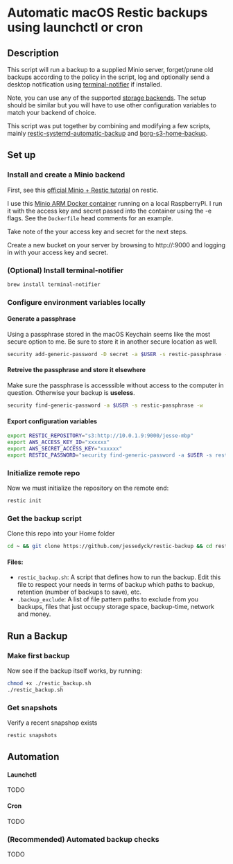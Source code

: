 # Automatic macOS Restic backups using launchctl or cron

## Description

This script will run a backup to a supplied Minio server, forget/prune old backups according to the policy in the script, log and optionally send a desktop notification using [terminal-notifier](https://github.com/julienXX/terminal-notifier) if installed.

Note, you can use any of the supported [storage backends](https://restic.readthedocs.io/en/latest/030_preparing_a_new_repo.html). The setup should be similar but you will have to use other configuration variables to match your backend of choice.

This script was put together by combining and modifying a few scripts, mainly [restic-systemd-automatic-backup](https://github.com/erikw/restic-systemd-automatic-backup) and [borg-s3-home-backup](https://github.com/luispabon/borg-s3-home-backup).

## Set up

### Install and create a Minio backend

First, see this [official Minio + Restic tutorial](https://docs.minio.io/docs/restic-with-minio) on restic.

I use this [Minio ARM Docker container](https://github.com/jessedyck/minio-arm) running on a local RaspberryPi. I run it with the access key and secret passed into the container using the -e flags. See the `Dockerfile` head comments for an example.

Take note of the your access key and secret for the next steps.

Create a new bucket on your server by browsing to http://<local-ip>:9000 and logging in with your access key and secret.

### (Optional) Install terminal-notifier
```bash
brew install terminal-notifier
```

### Configure environment variables locally

#### Generate a passphrase
Using a passphrase stored in the macOS Keychain seems like the most secure option to me. Be sure to store it in another secure location as well.
```bash
security add-generic-password -D secret -a $USER -s restic-passphrase -w $(head -c 1024 /dev/urandom | base64)
```

#### Retreive the passphrase and store it elsewhere
Make sure the passphrase is accesssible without access to the computer in question. Otherwise your backup is **useless**.
```bash
security find-generic-password -a $USER -s restic-passphrase -w
```

#### Export configuration variables
```bash
export RESTIC_REPOSITORY="s3:http://10.0.1.9:9000/jesse-mbp"
export AWS_ACCESS_KEY_ID="xxxxxx"
export AWS_SECRET_ACCESS_KEY="xxxxxx"
export RESTIC_PASSWORD="security find-generic-password -a $USER -s restic-passphrase -w"
```

### Initialize remote repo
Now we must initialize the repository on the remote end:
```bash
restic init
```

### Get the backup script
Clone this repo into your Home folder
```bash
cd ~ && git clone https://github.com/jessedyck/restic-backup && cd restic-backup
```

#### Files:
* `restic_backup.sh`: A script that defines how to run the backup. Edit this file to respect your needs in terms of backup which paths to backup, retention (number of backups to save), etc.
* `.backup_exclude`: A list of file pattern paths to exclude from you backups, files that just occupy storage space, backup-time, network and money.


## Run a Backup
### Make first backup
Now see if the backup itself works, by running:

```bash
chmod +x ./restic_backup.sh
./restic_backup.sh
```
### Get snapshots
Verify a recent snapshop exists
```bash
restic snapshots
```

## Automation 

#### Launchctl

TODO

#### Cron
TODO

### (Recommended) Automated backup checks
TODO
